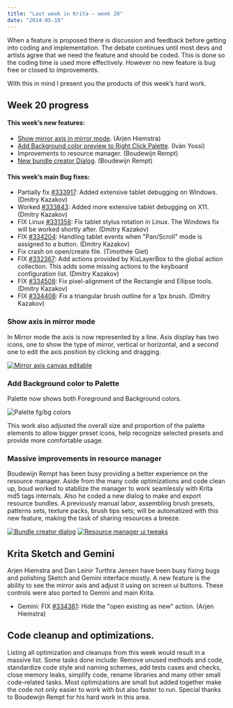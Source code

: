 ```yaml
---
title: "Last week in Krita — week 20"
date: "2014-05-18"
---
```


When a feature is proposed there is discussion and feedback before getting into coding and implementation. The debate continues until most devs and artists agree that we need the feature and should be coded. This is done so the coding time is used more effectively. However no new feature is bug free or closed to improvements.

With this in mind I present you the products of this week’s hard work.

## Week 20 progress

#### This week’s new features:

- [Show mirror axis in mirror mode](#show-axis). (Arjen Hiemstra)
- [Add Background color preview to Right Click Palette](#popup-bg). (Iván Yossi)
- Improvements to resource manager. (Boudewijn Rempt)
- [New bundle creator Dialog](#bundle-create). (Boudewijn Rempt)

#### This week’s main Bug fixes:

- Partially fix [#333917](https://bugs.kde.org/show_bug.cgi?id=333917): Added extensive tablet debugging on Windows. (Dmitry Kazakov)
- Worked [#333843](https://bugs.kde.org/show_bug.cgi?id=333843): Added more extensive tablet debugging on X11. (Dmitry Kazakov)
- FIX Linux [#331358](https://bugs.kde.org/show_bug.cgi?id=331358): Fix tablet stylus rotation in Linux. The Windows fix will be worked shortly after. (Dmitry Kazakov)
- FIX [#334204](https://bugs.kde.org/show_bug.cgi?id=334204): Handling tablet events when "Pan/Scroll" mode is assigned to a button. (Dmitry Kazakov)
- Fix crash on open/create file. (Timothée Giet)
- FIX [#332367](https://bugs.kde.org/show_bug.cgi?id=332367): Add actions provided by KisLayerBox to the global action collection. This adds some missing actions to the keyboard configuration list. (Dmitry Kazakov)
- FIX [#334508](https://bugs.kde.org/show_bug.cgi?id=334508): Fix pixel-alignment of the Rectangle and Ellipse tools. (Dmitry Kazakov)
- FIX [#334408](https://bugs.kde.org/show_bug.cgi?id=334408): Fix a triangular brush outline for a 1px brush. (Dmitry Kazakov)

### Show axis in mirror mode

In Mirror mode the axis is now represented by a line. Axis display has two icons, one to show the type of mirror, vertical or horizontal, and a second one to edit the axis position by clicking and dragging.

[![Mirror axis canvas editable](/images/posts/2014/sm_w20_mirror-axis-edit_thumb.jpg)](/images/posts/2014/sm_w20_mirror-axis-edit.jpg)

### Add Background color to Palette

Palette now shows both Foreground and Background colors.

![Palette fg/bg colors](/images/posts/2014/sm_w20_palette-fgbg.jpg)

This work also adjusted the overall size and proportion of the palette elements to allow bigger preset icons, help recognize selected presets and provide more comfortable usage.

### Massive improvements in resource manager

Boudewijn Rempt has been busy providing a better experience on the resource manager. Aside from the many code optimizations and code clean up, boud worked to stabilize the manager to work seamlessly with Krita md5 tags internals. Also he coded a new dialog to make and export resource bundles. A previously manual labor, assembling brush presets, patterns sets, texture packs, brush tips sets; will be automatized with this new feature, making the task of sharing resources a breeze.

[![Bundle creator dialog](/images/posts/2014/sm_w20_bundle-dialog_thumb.jpg)](/images/posts/2014/sm_w20_bundle-dialog_thumb.jpg) [![Resource manager ui tweaks](/images/posts/2014/sm_w20_resource-manager_thumb.jpg)](/images/posts/2014/sm_w20_resource-manager.jpg)

## Krita Sketch and Gemini

Arjen Hiemstra and Dan Leinir Turthra Jensen have been busy fixing bugs and polishing Sketch and Gemini interface mostly. A new feature is the ability to see the mirror axis and adjust it using on screen ui buttons. These controls were also ported to Gemini and main Krita.

- Gemini: FIX [#334381](https://bugs.kde.org/show_bug.cgi?id=334381): Hide the "open existing as new" action. (Arjen Hiemstra)

## Code cleanup and optimizations.

Listing all optimization and cleanups from this week would result in a massive list. Some tasks done include: Remove unused methods and code, standardize code style and naming schemes, add tests cases and checks, close memory leaks, simplify code, rename libraries and many other small code-related tasks. Most optimizations are small but added together make the code not only easier to work with but also faster to run. Special thanks to Boudewijn Rempt for his hard work in this area.
